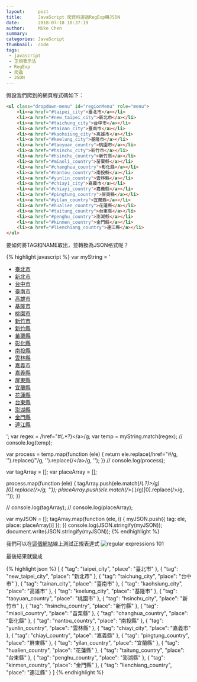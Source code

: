 ```yaml
---
layout:     post
title:      JavaScript 爬資料透過RegExp轉JSON
date:       2018-07-18 10:37:19
author:     Mike Chen
summary:    
categories: JavaScript
thumbnail:  code
tags:
 - javascript
 - 正規表示法
 - RegExp
 - 爬蟲
 - JSON
---
```


假設我們爬到的網頁程式碼如下：

```html
<ul class="dropdown-menu" id="regionMenu" role="menu">
    <li><a href="#taipei_city">臺北市</a></li>
    <li><a href="#new_taipei_city">新北市</a></li>
    <li><a href="#taichung_city">台中市</a></li>
    <li><a href="#tainan_city">臺南市</a></li>
    <li><a href="#kaohsiung_city">高雄市</a></li>
    <li><a href="#keelung_city">基隆市</a></li>
    <li><a href="#taoyuan_country">桃園市</a></li>
    <li><a href="#hsinchu_city">新竹市</a></li>
    <li><a href="#hsinchu_country">新竹縣</a></li>
    <li><a href="#miaoli_country">苗栗縣</a></li>
    <li><a href="#changhua_country">彰化縣</a></li>
    <li><a href="#nantou_country">南投縣</a></li>
    <li><a href="#yunlin_country">雲林縣</a></li>
    <li><a href="#chiayi_city">嘉義市</a></li>
    <li><a href="#chiayi_country">嘉義縣</a></li>
    <li><a href="#pingtung_country">屏東縣</a></li>
    <li><a href="#yilan_country">宜蘭縣</a></li>
    <li><a href="#hualien_country">花蓮縣</a></li>
    <li><a href="#taitung_country">台東縣</a></li>
    <li><a href="#penghu_country">澎湖縣</a></li>
    <li><a href="#kinmen_country">金門縣</a></li>
    <li><a href="#lienchiang_country">連江縣</a></li>
</ul>
```

要如何將TAG和NAME取出，並轉換為JSON格式呢？

{% highlight javascript %}
var myString = '<ul class="dropdown-menu" id="regionMenu" role="menu"><li><a href="#taipei_city">臺北市</a></li><li><a href="#new_taipei_city">新北市</a></li><li><a href="#taichung_city">台中市</a></li><li><a href="#tainan_city">臺南市</a></li><li><a href="#kaohsiung_city">高雄市</a></li><li><a href="#keelung_city">基隆市</a></li><li><a href="#taoyuan_country">桃園市</a></li><li><a href="#hsinchu_city">新竹市</a></li><li><a href="#hsinchu_country">新竹縣</a></li><li><a href="#miaoli_country">苗栗縣</a></li><li><a href="#changhua_country">彰化縣</a></li><li><a href="#nantou_country">南投縣</a></li><li><a href="#yunlin_country">雲林縣</a></li><li><a href="#chiayi_city">嘉義市</a></li><li><a href="#chiayi_country">嘉義縣</a></li><li><a href="#pingtung_country">屏東縣</a></li><li><a href="#yilan_country">宜蘭縣</a></li><li><a href="#hualien_country">花蓮縣</a></li><li><a href="#taitung_country">台東縣</a></li><li><a href="#penghu_country">澎湖縣</a></li><li><a href="#kinmen_country">金門縣</a></li><li><a href="#lienchiang_country">連江縣</a></li></ul>';
var regex = /href="#(.*?)<\/a>/g;
var temp = myString.match(regex);
// console.log(temp);

var process = temp.map(function (ele) {
    return ele.replace(/href="#/g, '').replace(/"/g, '').replace(/<\/a>/g, '');
})
// console.log(process);

var tagArray = [];
var placeArray = [];

process.map(function (ele) {
    tagArray.push(ele.match(/(.*?)>/g)[0].replace(/>/g, ''));
    placeArray.push(ele.match(/>(.*)/g)[0].replace(/>/g, ''));
})

// console.log(tagArray);
// console.log(placeArray);


var myJSON = [];
tagArray.map(function (ele, i) {
    myJSON.push({ tag: ele, place: placeArray[i] });
})
console.log(JSON.stringify(myJSON));
document.write(JSON.stringify(myJSON));
{% endhighlight %}


我們可以在[這個網站](https://regex101.com/)線上測試正規表達式
![regular expressions 101](https://i.imgur.com/hBidyDx.png)


最後結果就變成


{% highlight json %}
[
    { "tag": "taipei_city", "place": "臺北市" },
    { "tag": "new_taipei_city", "place": "新北市" },
    { "tag": "taichung_city", "place": "台中市" },
    { "tag": "tainan_city", "place": "臺南市" },
    { "tag": "kaohsiung_city", "place": "高雄市" },
    { "tag": "keelung_city", "place": "基隆市" },
    { "tag": "taoyuan_country", "place": "桃園市" },
    { "tag": "hsinchu_city", "place": "新竹市" },
    { "tag": "hsinchu_country", "place": "新竹縣" },
    { "tag": "miaoli_country", "place": "苗栗縣" },
    { "tag": "changhua_country", "place": "彰化縣" },
    { "tag": "nantou_country", "place": "南投縣" },
    { "tag": "yunlin_country", "place": "雲林縣" },
    { "tag": "chiayi_city", "place": "嘉義市" },
    { "tag": "chiayi_country", "place": "嘉義縣" },
    { "tag": "pingtung_country", "place": "屏東縣" },
    { "tag": "yilan_country", "place": "宜蘭縣" },
    { "tag": "hualien_country", "place": "花蓮縣" },
    { "tag": "taitung_country", "place": "台東縣" },
    { "tag": "penghu_country", "place": "澎湖縣" },
    { "tag": "kinmen_country", "place": "金門縣" },
    { "tag": "lienchiang_country", "place": "連江縣" }
]
{% endhighlight %}